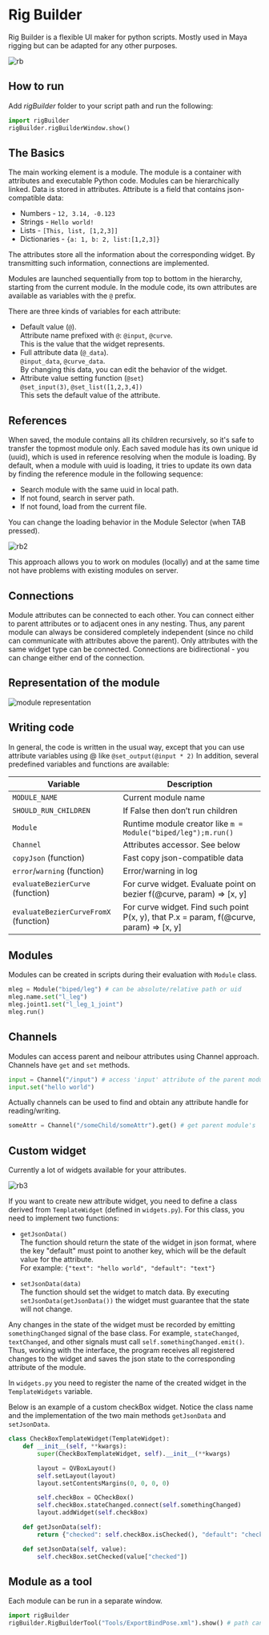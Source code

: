 # Rig Builder
Rig Builder is a flexible UI maker for python scripts. Mostly used in Maya rigging but can be adapted for any other purposes.

![rb](https://user-images.githubusercontent.com/9614751/163259226-61f06392-d2e4-4674-909d-7a8e8a4833a4.PNG)

## How to run
Add *rigBuilder* folder to your script path and run the following:
```python
import rigBuilder
rigBuilder.rigBuilderWindow.show() 
```
## The Basics
The main working element is a module. The module is a container with attributes and executable Python code.
Modules can be hierarchically linked. Data is stored in attributes. Attribute is a field that contains json-compatible data:
* Numbers  -  `12, 3.14, -0.123`
* Strings  -  `Hello world!`
* Lists  -  `[This, list, [1,2,3]]`
* Dictionaries  -  `{a: 1, b: 2, list:[1,2,3]}`

The attributes store all the information about the corresponding widget. By transmitting such information, connections are implemented.

Modules are launched sequentially from top to bottom in the hierarchy, starting from the current module. In the module code, its own attributes are available as variables with the `@` prefix.

There are three kinds of variables for each attribute:
* Default value (`@`).<br>
  Attribute name prefixed with `@`: `@input`, `@curve`.<br> 
  This is the value that the widget represents.
* Full attribute data (`@_data`).<br>
  `@input_data`, `@curve_data`.<br>
  By changing this data, you can edit the behavior of the widget. 
* Attribute value setting function (`@set`) <br>
  `@set_input(3)`, `@set_list([1,2,3,4])`<br>
  This sets the default value of the attribute.

## References
When saved, the module contains all its children recursively, so it's safe to transfer the topmost module only. Each saved module has its own unique id (uuid), which is used in reference resolving when the module is loading. 
By default, when a module with uuid is loading, it tries to update its own data by finding the reference module in the following sequence:
* Search module with the same uuid in local path.
* If not found, search in server path.
* If not found, load from the current file.
                                              
You can change the loading behavior in the Module Selector (when TAB pressed). 

![rb2](https://user-images.githubusercontent.com/9614751/159116931-841fe887-438c-4110-bd41-ab9d4531c744.PNG)

This approach allows you to work on modules (locally) and at the same time not have problems with existing modules on server.
  
## Connections
Module attributes can be connected to each other. You can connect either to parent attributes or to adjacent ones in any nesting. 
Thus, any parent module can always be considered completely independent (since no child can communicate with attributes above the parent). 
Only attributes with the same widget type can be connected. Connections are bidirectional - you can change either end of the connection.

## Representation of the module
![module representation](https://user-images.githubusercontent.com/9614751/187194450-2c509e82-cb81-444d-b449-ed976985c654.png)

## Writing code
In general, the code is written in the usual way, except that you can use attribute variables using @ like `@set_output(@input * 2)`
In addition, several predefined variables and functions are available:

| Variable | Description |
| -- | -- |
|`MODULE_NAME` |	Current module name |
|`SHOULD_RUN_CHILDREN` |	If False then don’t run children |
| `Module` | Runtime module creator like `m = Module("biped/leg");m.run()` |
|`Channel` | Attributes accessor. See below |
|`copyJson` (function) |	Fast copy json-compatible data |
|`error`/`warning` (function) |	Error/warning in log |
|`evaluateBezierCurve` (function) |	For curve widget. Evaluate point on bezier f(@curve, param) => [x, y] |
|`evaluateBezierCurveFromX` (function) |	For curve widget. Find such point P(x, y), that P.x = param, f(@curve, param) => [x, y] |

## Modules
Modules can be created in scripts during their evaluation with `Module` class.
```python
mleg = Module("biped/leg") # can be absolute/relative path or uid
mleg.name.set("l_leg")
mleg.joint1.set("l_leg_1_joint")
mleg.run()
```

## Channels
Modules can access parent and neibour attributes using Channel approach. Channels have `get` and `set` methods.
```python
input = Channel("/input") # access 'input' attribute of the parent module
input.set("hello world")
```
Actually channels can be used to find and obtain any attribute handle for reading/writing.
```python
someAttr = Channel("/someChild/someAttr").get() # get parent module's 'someChild' child module and its 'someAttr' attribute
```

## Custom widget
Currently a lot of widgets available for your attributes.

![rb3](https://user-images.githubusercontent.com/9614751/159117051-dd100f67-8159-4fa2-8fae-eb1921a64bae.PNG)

If you want to create new attribute widget, you need to define a class derived from `TemplateWidget` (defined in `widgets.py`).
For this class, you need to implement two functions:
* `getJsonData()`<br>
  The function should return the state of the widget in json format, where the key "default" must point to another key, which will be the default value for the attribute.<br>
  For example: `{"text": "hello world", "default": "text"}`
  
* `setJsonData(data)`<br>
  The function should set the widget to match data.
  By executing `setJsonData(getJsonData())` the widget must guarantee that the state will not change.

Any changes in the state of the widget must be recorded by emitting `somethingChanged` signal of the base class. For example, `stateChanged`, `textChanged`, and other signals must call `self.somethingChanged.emit()`. Thus, working with the interface, the program receives all registered changes to the widget and saves the json state to the corresponding attribute of the module.

In `widgets.py` you need to register the name of the created widget in the `TemplateWidgets` variable.

Below is an example of a custom checkBox widget. Notice the class name and the implementation of the two main methods `getJsonData` and `setJsonData`.
```python
class CheckBoxTemplateWidget(TemplateWidget):
    def __init__(self, **kwargs):
        super(CheckBoxTemplateWidget, self).__init__(**kwargs)

        layout = QVBoxLayout()
        self.setLayout(layout)
        layout.setContentsMargins(0, 0, 0, 0) 

        self.checkBox = QCheckBox()
        self.checkBox.stateChanged.connect(self.somethingChanged)
        layout.addWidget(self.checkBox)

    def getJsonData(self):
        return {"checked": self.checkBox.isChecked(), "default": "checked"}

    def setJsonData(self, value):
        self.checkBox.setChecked(value["checked"])
```

## Module as a tool
Each module can be run in a separate window.
```python
import rigBuilder
rigBuilder.RigBuilderTool("Tools/ExportBindPose.xml").show() # path can be relative, absolute or specified by uid
```
